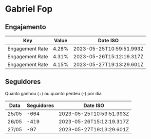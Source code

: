 # Gabriel Fop

## Engajamento

| Key             | Value | Date ISO                 |
| --------------- | ----- | ------------------------ |
| Engagement Rate | 4.28% | 2023-05-25T10:59:51.993Z |
| Engagement Rate | 4.31% | 2023-05-26T15:12:19.317Z |
| Engagement Rate | 4.15% | 2023-05-27T19:13:29.601Z |

## Seguidores

Quanto ganhou (+) ou quanto perdeu (-) por dia

| Data  | Seguidores | Date ISO                 |
| ----- | ---------- | ------------------------ |
| 25/05 | -664       | 2023-05-25T10:59:51.993Z |
| 26/05 | -419       | 2023-05-26T15:12:19.317Z |
| 27/05 | -97        | 2023-05-27T19:13:29.601Z |
